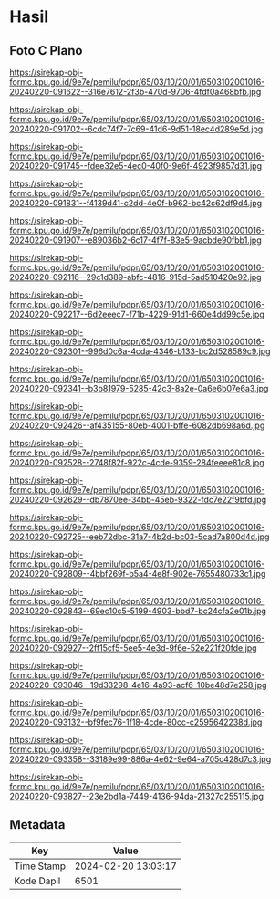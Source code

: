 # Hasil

## Foto C Plano

https://sirekap-obj-formc.kpu.go.id/9e7e/pemilu/pdpr/65/03/10/20/01/6503102001016-20240220-091622--316e7612-2f3b-470d-9706-4fdf0a468bfb.jpg

https://sirekap-obj-formc.kpu.go.id/9e7e/pemilu/pdpr/65/03/10/20/01/6503102001016-20240220-091702--6cdc74f7-7c69-41d6-9d51-18ec4d289e5d.jpg

https://sirekap-obj-formc.kpu.go.id/9e7e/pemilu/pdpr/65/03/10/20/01/6503102001016-20240220-091745--fdee32e5-4ec0-40f0-9e6f-4923f9857d31.jpg

https://sirekap-obj-formc.kpu.go.id/9e7e/pemilu/pdpr/65/03/10/20/01/6503102001016-20240220-091831--f4139d41-c2dd-4e0f-b962-bc42c62df9d4.jpg

https://sirekap-obj-formc.kpu.go.id/9e7e/pemilu/pdpr/65/03/10/20/01/6503102001016-20240220-091907--e89036b2-6c17-4f7f-83e5-9acbde90fbb1.jpg

https://sirekap-obj-formc.kpu.go.id/9e7e/pemilu/pdpr/65/03/10/20/01/6503102001016-20240220-092116--29c1d389-abfc-4816-915d-5ad510420e92.jpg

https://sirekap-obj-formc.kpu.go.id/9e7e/pemilu/pdpr/65/03/10/20/01/6503102001016-20240220-092217--6d2eeec7-f71b-4229-91d1-660e4dd99c5e.jpg

https://sirekap-obj-formc.kpu.go.id/9e7e/pemilu/pdpr/65/03/10/20/01/6503102001016-20240220-092301--996d0c6a-4cda-4346-b133-bc2d528589c9.jpg

https://sirekap-obj-formc.kpu.go.id/9e7e/pemilu/pdpr/65/03/10/20/01/6503102001016-20240220-092341--b3b81979-5285-42c3-8a2e-0a6e6b07e6a3.jpg

https://sirekap-obj-formc.kpu.go.id/9e7e/pemilu/pdpr/65/03/10/20/01/6503102001016-20240220-092426--af435155-80eb-4001-bffe-6082db698a6d.jpg

https://sirekap-obj-formc.kpu.go.id/9e7e/pemilu/pdpr/65/03/10/20/01/6503102001016-20240220-092528--2748f82f-922c-4cde-9359-284feeee81c8.jpg

https://sirekap-obj-formc.kpu.go.id/9e7e/pemilu/pdpr/65/03/10/20/01/6503102001016-20240220-092629--db7870ee-34bb-45eb-9322-fdc7e22f9bfd.jpg

https://sirekap-obj-formc.kpu.go.id/9e7e/pemilu/pdpr/65/03/10/20/01/6503102001016-20240220-092725--eeb72dbc-31a7-4b2d-bc03-5cad7a800d4d.jpg

https://sirekap-obj-formc.kpu.go.id/9e7e/pemilu/pdpr/65/03/10/20/01/6503102001016-20240220-092809--4bbf269f-b5a4-4e8f-902e-7655480733c1.jpg

https://sirekap-obj-formc.kpu.go.id/9e7e/pemilu/pdpr/65/03/10/20/01/6503102001016-20240220-092843--69ec10c5-5199-4903-bbd7-bc24cfa2e01b.jpg

https://sirekap-obj-formc.kpu.go.id/9e7e/pemilu/pdpr/65/03/10/20/01/6503102001016-20240220-092927--2ff15cf5-5ee5-4e3d-9f6e-52e221f20fde.jpg

https://sirekap-obj-formc.kpu.go.id/9e7e/pemilu/pdpr/65/03/10/20/01/6503102001016-20240220-093046--19d33298-4e16-4a93-acf6-10be48d7e258.jpg

https://sirekap-obj-formc.kpu.go.id/9e7e/pemilu/pdpr/65/03/10/20/01/6503102001016-20240220-093132--bf9fec76-1f18-4cde-80cc-c2595642238d.jpg

https://sirekap-obj-formc.kpu.go.id/9e7e/pemilu/pdpr/65/03/10/20/01/6503102001016-20240220-093358--33189e99-886a-4e62-9e64-a705c428d7c3.jpg

https://sirekap-obj-formc.kpu.go.id/9e7e/pemilu/pdpr/65/03/10/20/01/6503102001016-20240220-093827--23e2bd1a-7449-4136-94da-21327d255115.jpg


## Metadata

| Key        | Value               |
| ---------- | ------------------- |
| Time Stamp | 2024-02-20 13:03:17 |
| Kode Dapil | 6501                |



